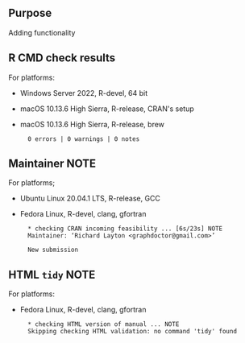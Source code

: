 ## Purpose

Adding functionality


## R CMD check results

For platforms:

- Windows Server 2022, R-devel, 64 bit 
- macOS 10.13.6 High Sierra, R-release, CRAN's setup
- macOS 10.13.6 High Sierra, R-release, brew

        0 errors | 0 warnings | 0 notes

## Maintainer NOTE

For platforms;

- Ubuntu Linux 20.04.1 LTS, R-release, GCC 
- Fedora Linux, R-devel, clang, gfortran     

        * checking CRAN incoming feasibility ... [6s/23s] NOTE
        Maintainer: ‘Richard Layton <graphdoctor@gmail.com>’
        
        New submission

## HTML `tidy` NOTE

For platforms:

- Fedora Linux, R-devel, clang, gfortran  

        * checking HTML version of manual ... NOTE
        Skipping checking HTML validation: no command 'tidy' found 

